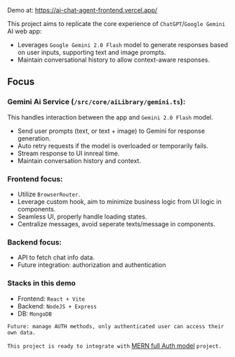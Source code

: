 Demo at: https://ai-chat-agent-frontend.vercel.app/

This project aims to replicate the core experience of `ChatGPT`/`Google Gemini` AI web app:

- Leverages `Google Gemini 2.0 Flash` model to generate responses based on user inputs,
  supporting text and image prompts.
- Maintain conversational history to allow context-aware responses.

## Focus

### Gemini Ai Service (`/src/core/aiLibrary/gemini.ts`):

This handles interaction between the app and `Gemini 2.0 Flash` model.

- Send user prompts (text, or text + image) to Gemini for response generation.
- Auto retry requests if the model is overloaded or temporarily fails.
- Stream response to UI innreal time.
- Maintain conversation history and context.

### Frontend focus:

- Utilize `BrowserRouter`.
- Leverage custom hook, aim to minimize business logic from UI logic in components.
- Seamless UI, properly handle loading states.
- Centralize messages, avoid seperate texts/message in components.

### Backend focus:

- API to fetch chat info data.
- Future integration: authorization and authentication

### Stacks in this demo

- Frontend: `React + Vite`
- Backend: `NodeJS + Express`
- DB: `MongoDB`

`Future: manage AUTH methods, only authenticated user can access their own data.`

`This project is ready to integrate with` [MERN full Auth model](https://github.com/liamdoan/react-MERN-auth-module) `project.`
